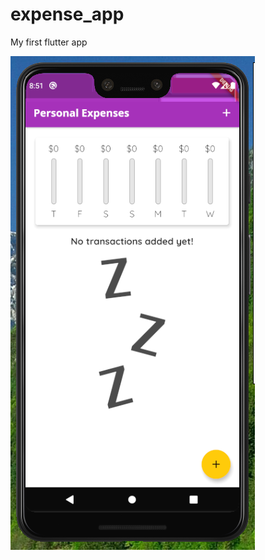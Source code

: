 # expense_app

My first flutter app

![Expense app 1](assets/images/expenseapp01.png?raw=true "No items")
